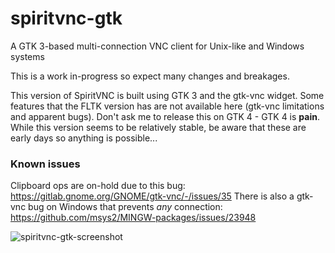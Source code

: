 # spiritvnc-gtk
A GTK 3-based multi-connection VNC client for Unix-like and Windows systems 

This is a work in-progress so expect many changes and breakages.

This version of SpiritVNC is built using GTK 3 and the gtk-vnc widget.  Some features that the FLTK version has are not available here (gtk-vnc limitations and apparent bugs).  Don't ask me to release this on GTK 4 - GTK 4 is **pain**.  While this version seems to be relatively stable, be aware that these are early days so anything is possible...  

### Known issues ###
Clipboard ops are on-hold due to this bug: https://gitlab.gnome.org/GNOME/gtk-vnc/-/issues/35  There is also a gtk-vnc bug on Windows that prevents _any_ connection: https://github.com/msys2/MINGW-packages/issues/23948

![spiritvnc-gtk-screenshot](https://github.com/user-attachments/assets/b990beba-dfa5-4ee1-8f8f-9ba2bd535d87)
